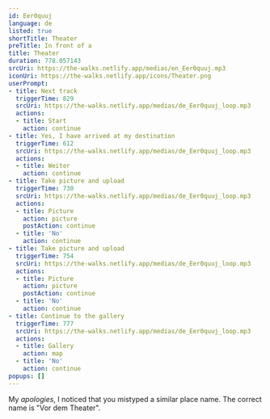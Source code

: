 ```yaml
---
id: Eer0quuj
language: de
listed: true
shortTitle: Theater
preTitle: In front of a
title: Theater
duration: 778.057143
srcUri: https://the-walks.netlify.app/medias/en_Eer0quuj.mp3
iconUri: https://the-walks.netlify.app/icons/Theater.png
userPrompt:
- title: Next track
  triggerTime: 829
  srcUri: https://the-walks.netlify.app/medias/de_Eer0quuj_loop.mp3
  actions:
  - title: Start
    action: continue
- title: Yes, I have arrived at my destination
  triggerTime: 612
  srcUri: https://the-walks.netlify.app/medias/de_Eer0quuj_loop.mp3
  actions:
  - title: Weiter
    action: continue
- title: Take picture and upload
  triggerTime: 730
  srcUri: https://the-walks.netlify.app/medias/de_Eer0quuj_loop.mp3
  actions:
  - title: Picture
    action: picture
    postAction: continue
  - title: 'No'
    action: continue
- title: Take picture and upload
  triggerTime: 754
  srcUri: https://the-walks.netlify.app/medias/de_Eer0quuj_loop.mp3
  actions:
  - title: Picture
    action: picture
    postAction: continue
  - title: 'No'
    action: continue
- title: Continue to the gallery
  triggerTime: 777
  srcUri: https://the-walks.netlify.app/medias/de_Eer0quuj_loop.mp3
  actions:
  - title: Gallery
    action: map
  - title: 'No'
    action: continue
popups: []
---
```

My *apologies*, I noticed that you mistyped a similar place name. The correct name is "Vor dem Theater".
